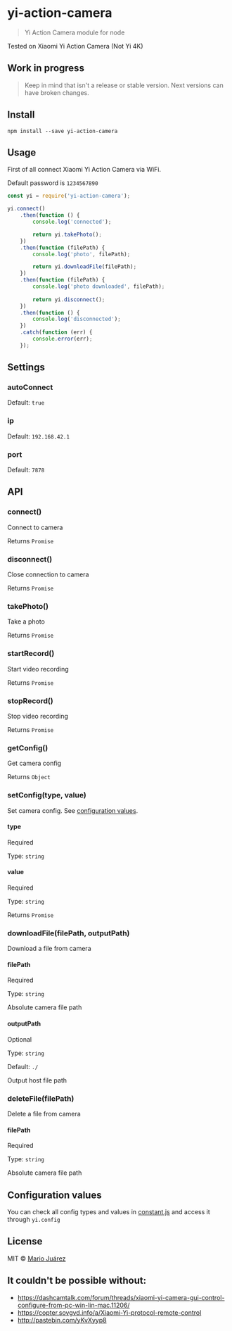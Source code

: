 # yi-action-camera
> Yi Action Camera module for node

Tested on Xiaomi Yi Action Camera (Not Yi 4K)

## Work in progress
> Keep in mind that isn't a release or stable version. Next versions can have broken changes.

## Install

```shell
npm install --save yi-action-camera
```

## Usage

First of all connect Xiaomi Yi Action Camera via WiFi.

Default password is `1234567890`

```js
const yi = require('yi-action-camera');

yi.connect()
    .then(function () {
        console.log('connected');

        return yi.takePhoto();
    })
    .then(function (filePath) {
        console.log('photo', filePath);

        return yi.downloadFile(filePath);
    })
    .then(function (filePath) {
        console.log('photo downloaded', filePath);
        
        return yi.disconnect();
    })
    .then(function () {
        console.log('disconnected');
    })
    .catch(function (err) {
        console.error(err);
    });
```

## Settings

### autoConnect
Default: `true`

### ip
Default: `192.168.42.1`

### port
Default: `7878`

## API

### connect()
Connect to camera

Returns `Promise`

### disconnect()
Close connection to camera

Returns `Promise`

### takePhoto()
Take a photo

Returns `Promise`

### startRecord()
Start video recording

Returns `Promise`

### stopRecord()
Stop video recording

Returns `Promise`

### getConfig()
Get camera config

Returns `Object`

### setConfig(type, value)
Set camera config. See [configuration values](#configuration-values).

#### type
Required

Type: `string`

#### value
Required

Type: `string`

Returns `Promise`

### downloadFile(filePath, outputPath)
Download a file from camera

#### filePath
Required

Type: `string`

Absolute camera file path

#### outputPath
Optional

Type: `string`

Default: `./`

Output host file path

### deleteFile(filePath)
Delete a file from camera

#### filePath
Required

Type: `string`

Absolute camera file path

## Configuration values
You can check all config types and values in [constant.js](constant.js) and access it through `yi.config`

## License

MIT © [Mario Juárez](https://github.com/mariomka)

## It couldn't be possible without:

- https://dashcamtalk.com/forum/threads/xiaomi-yi-camera-gui-control-configure-from-pc-win-lin-mac.11206/
- https://copter.sovgvd.info/a/Xiaomi-Yi-protocol-remote-control
- http://pastebin.com/yKvXyyp8